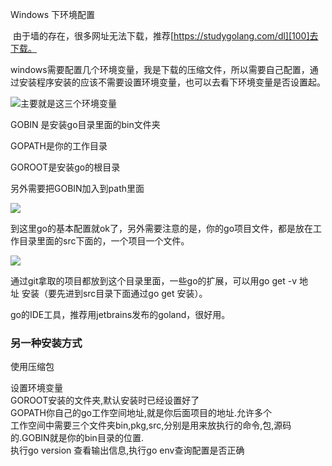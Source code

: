 Windows 下环境配置

 由于墙的存在，很多网址无法下载，推荐[https://studygolang.com/dl][100]去下载。

windows需要配置几个环境变量，我是下载的压缩文件，所以需要自己配置，通过安装程序安装的应该不需要设置环境变量，也可以去看下环境变量是否设置起。

![][0]主要就是这三个环境变量

GOBIN 是安装go目录里面的bin文件夹

GOPATH是你的工作目录

GOROOT是安装go的根目录

另外需要把GOBIN加入到path里面

![][1]

到这里go的基本配置就ok了，另外需要注意的是，你的go项目文件，都是放在工作目录里面的src下面的，一个项目一个文件。

![][2]

通过git拿取的项目都放到这个目录里面，一些go的扩展，可以用go get -v 地址 安装（要先进到src目录下面通过go get 安装）。

go的IDE工具，推荐用jetbrains发布的goland，很好用。

### 另一种安装方式

使用压缩包

设置环境变量  
GOROOT安装的文件夹,默认安装时已经设置好了  
GOPATH你自己的go工作空间地址,就是你后面项目的地址.允许多个  
工作空间中需要三个文件夹bin,pkg,src,分别是用来放执行的命令,包,源码的.GOBIN就是你的bin目录的位置.  
执行go version 查看输出信息,执行go env查询配置是否正确  


[0]: ../img/1183845-20171114111434452-295129469.png
[1]: ../img/1183845-20171114112554327-2126910000.png
[2]: ../img/1183845-20171114111808921-1979885996.png
[100]: https://studygolang.com/dl